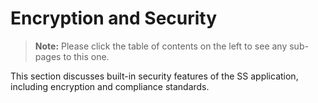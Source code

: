 [title]: # (Encryption and Security)
[tags]: # (Encryption and Security)
[priority]: # (50)

# Encryption and Security

> **Note:** Please click the table of contents on the left to see any sub-pages to this one.

This section discusses built-in security features of the SS application, including encryption and compliance standards.
